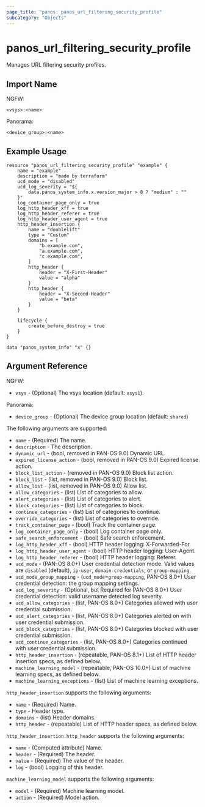 ```yaml
---
page_title: "panos: panos_url_filtering_security_profile"
subcategory: "Objects"
---
```


# panos_url_filtering_security_profile

Manages URL filtering security profiles.


## Import Name

NGFW:

```shell
<vsys>:<name>
```

Panorama:

```shell
<device_group>:<name>
```


## Example Usage

```hcl
resource "panos_url_filtering_security_profile" "example" {
    name = "example"
    description = "made by terraform"
    ucd_mode = "disabled"
    ucd_log_severity = "${
        data.panos_system_info.x.version_major > 8 ? "medium" : ""
    }"
    log_container_page_only = true
    log_http_header_xff = true
    log_http_header_referer = true
    log_http_header_user_agent = true
    http_header_insertion {
        name = "doublelift"
        type = "Custom"
        domains = [
            "b.example.com",
            "a.example.com",
            "c.example.com",
        ]
        http_header {
            header = "X-First-Header"
            value = "alpha"
        }
        http_header {
            header = "X-Second-Header"
            value = "beta"
        }
    }

    lifecycle {
        create_before_destroy = true
    }
}

data "panos_system_info" "x" {}
```


## Argument Reference

NGFW:

* `vsys` - (Optional) The vsys location (default: `vsys1`).

Panorama:

* `device_group` - (Optional) The device group location (default: `shared`)

The following arguments are supported:

* `name` - (Required) The name.
* `description` - The description.
* `dynamic_url` - (bool, removed in PAN-OS 9.0) Dynamic URL.
* `expired_license_action` - (bool, removed in PAN-OS 9.0) Expired license action.
* `block_list_action` - (removed in PAN-OS 9.0) Block list action.
* `block_list` - (list, removed in PAN-OS 9.0) Block list.
* `allow_list` - (list, removed in PAN-OS 9.0) Allow list.
* `allow_categories` - (list) List of categories to allow.
* `alert_categories` - (list) List of categories to alert.
* `block_categories` - (list) List of categories to block.
* `continue_categories` - (list) List of categories to continue.
* `override_categories` - (list) List of categories to override.
* `track_container_page` - (bool) Track the container page.
* `log_container_page_only` - (bool) Log container page only.
* `safe_search_enforcement` - (bool) Safe search enforcement.
* `log_http_header_xff` - (bool) HTTP header logging: X-Forwarded-For.
* `log_http_header_user_agent` - (bool) HTTP header logging: User-Agent.
* `log_http_header_referer` - (bool) HTTP header logging: Referer.
* `ucd_mode` - (PAN-OS 8.0+) User credential detection mode.  Valid values are
  `disabled` (default), `ip-user`, `domain-credentials`, or `group-mapping`.
* `ucd_mode_group_mapping` - (`ucd_mode`=`group-mapping`, PAN-OS 8.0+) User
  credential detection: the group mapping settings.
* `ucd_log_severity` - (Optional, but Required for PAN-OS 8.0+) User credential
  detection: valid username detected log severity.
* `ucd_allow_categories` - (list, PAN-OS 8.0+) Categories allowed with user
  credential submission.
* `ucd_alert_categories` - (list, PAN-OS 8.0+) Categories alerted on with
  user credential submission.
* `ucd_block_categories` - (list, PAN-OS 8.0+) Categories blocked with
  user credential submission.
* `ucd_continue_categories` - (list, PAN-OS 8.0+) Categories continued with
  user credential submission.
* `http_header_insertion` - (repeatable, PAN-OS 8.1+) List of HTTP header
  insertion specs, as defined below.
* `machine_learning_model` - (repeatable, PAN-OS 10.0+) List of machine learning
  specs, as defined below.
* `machine_learning_exceptions` - (list) List of machine learning exceptions.

`http_header_insertion` supports the following arguments:

* `name` - (Required) Name.
* `type` - Header type.
* `domains` - (list) Header domains.
* `http_header` - (repeatable) List of HTTP header specs, as defined below.

`http_header_insertion.http_header` supports the following arguments:

* `name` - (Computed attribute) Name.
* `header` - (Required) The header.
* `value` - (Required) The value of the header.
* `log` - (bool) Logging of this header.

`machine_learning_model` supports the following arguments:

* `model` - (Required) Machine learning model.
* `action` - (Required) Model action.
